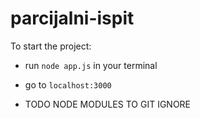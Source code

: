 # parcijalni-ispit
To start the project:
   - run `node app.js` in your terminal
   - go to `localhost:3000`

   - TODO
     NODE MODULES TO GIT IGNORE
